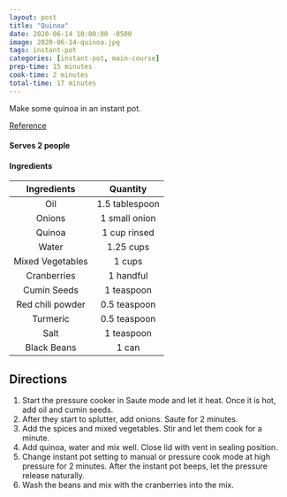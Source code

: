 ```yaml
---
layout: post
title: "Quinoa"
date: 2020-06-14 10:00:00 -0500
image: 2020-06-14-quinoa.jpg
tags: instant-pot
categories: [instant-pot, main-course]
prep-time: 15 minutes
cook-time: 2 minutes
total-time: 17 minutes
---
```


Make some quinoa in an instant pot.

[Reference](https://pipingpotcurry.com/instant-pot-quinoa-pilaf/)

#### Serves 2 people

#### Ingredients

|    Ingredients   |    Quantity    |
|:----------------:|:--------------:|
|        Oil       | 1.5 tablespoon |
|      Onions      |  1 small onion |
|      Quinoa      |  1 cup rinsed  |
|       Water      |    1.25 cups   |
| Mixed Vegetables |     1 cups     |
|    Cranberries   |    1 handful   |
|    Cumin Seeds   |   1 teaspoon   |
| Red chili powder |  0.5 teaspoon  |
|     Turmeric     |  0.5 teaspoon  |
|       Salt       |   1 teaspoon   |
|    Black Beans   |      1 can     |

## Directions

1. Start the pressure cooker in Saute mode and let it heat. Once it is hot, add oil and cumin seeds.
2. After they start to splutter, add onions. Saute for 2 minutes.
3. Add the spices and mixed vegetables. Stir and let them cook for a minute.
4. Add quinoa, water and mix well. Close lid with vent in sealing position.
5. Change instant pot setting to manual or pressure cook mode at high pressure for 2 minutes. After the instant pot beeps, let the pressure release naturally.
6. Wash the beans and mix with the cranberries into the mix.
